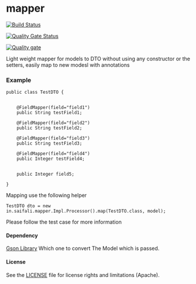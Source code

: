 # mapper
[![Build Status](https://travis-ci.org/saifali40/mapper.svg?branch=master)](https://travis-ci.org/saifali40/mapper)

[![Quality Gate Status](https://sonarcloud.io/api/project_badges/measure?project=saifali40_mapper&metric=alert_status)](https://sonarcloud.io/dashboard?id=saifali40_mapper)

[![Quality gate](https://sonarcloud.io/api/project_badges/quality_gate?project=saifali40_mapper)](https://sonarcloud.io/dashboard?id=saifali40_mapper)


Light weight mapper for models to DTO without using any constructor or the setters, easily map to new modesl with annotations 

### Example

```
public class TestDTO {


    @FieldMapper(field="field1")
    public String testField1;

    @FieldMapper(field="field2")
    public String testField2;

    @FieldMapper(field="field3")
    public String testField3;

    @FieldMapper(field="field4")
    public Integer testField4;


    public Integer field5;

}
```
Mapping use the following helper

```
TestDTO dto = new in.saifali.mapper.Impl.Processor().map(TestDTO.class, model);
```

Please follow the test case for more information

#### Dependency
[Gson Library](https://mvnrepository.com/artifact/com.google.code.gson/gson)
Which one to convert The Model which is passed.

#### License
See the [LICENSE](https://github.com/saifali40/mapper/blob/master/LICENSE) file for license rights and limitations (Apache).
